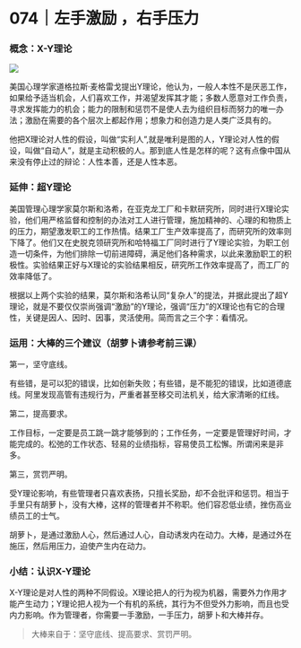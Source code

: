 # 074｜左手激励 ，右手压力

### 概念：X-Y理论

![](../img/13ea5ac699b15c60ac5a5282a72a84ee.jpg)

美国心理学家道格拉斯·麦格雷戈提出Y理论，他认为，一般人本性不是厌恶工作，如果给予适当机会，人们喜欢工作，并渴望发挥其才能；多数人愿意对工作负责，寻求发挥能力的机会；能力的限制和惩罚不是使人去为组织目标而努力的唯一办法；激励在需要的各个层次上都起作用；想象力和创造力是人类广泛具有的。

他把X理论对人性的假设，叫做“实利人”,就是唯利是图的人，Y理论对人性的假设，叫做“自动人”，就是主动积极的人。那到底人性是怎样的呢？这有点像中国从来没有停止过的辩论：人性本善，还是人性本恶。

### 延伸：超Y理论

美国管理心理学家莫尔斯和洛希，在亚克龙工厂和卡默研究所，同时进行X理论实验，他们用严格监督和控制的办法对工人进行管理，施加精神的、心理的和物质上的压力，期望激发职工的工作热情。结果工厂生产效率提高了，而研究所的效率则下降了。他们又在史脱克领研究所和哈特福工厂同时进行了Y理论实验，为职工创造一切条件，为他们排除一切前进障碍，满足他们各种需求，以此来激励职工的积极性。实验结果正好与X理论的实验结果相反，研究所工作效率提高了，而工厂的效率降低了。

根据以上两个实验的结果，莫尔斯和洛希认同“复杂人”的提法，并据此提出了超Y理论，就是不要仅仅崇尚强调“激励”的Y理论，强调“压力”的X理论也有它的合理性，关键是因人、因时、因事，灵活使用。简而言之三个字：看情况。

### 运用：大棒的三个建议（胡萝卜请参考前三课）

第一，坚守底线。

有些错，是可以犯的错误，比如创新失败；有些错，是不能犯的错误，比如道德底线。阿里发现高管有违规行为，严重者甚至移交司法机关，给大家清晰的红线。

第二，提高要求。

工作目标，一定要是员工跳一跳才能够到的；工作任务，一定要是管理好时间，才能完成的。松弛的工作状态、轻易的业绩指标，容易使员工松懈。所谓闲来是非多。

第三，赏罚严明。

受Y理论影响，有些管理者只喜欢表扬，只擅长奖励，却不会批评和惩罚。相当于手里只有胡萝卜，没有大棒，这样的管理者并不称职。他们容忍低业绩，挫伤高业绩员工的士气。

胡萝卜，是通过激励人心，然后通过人心，自动诱发内在动力。大棒，是通过外在施压，然后用压力，迫使产生内在动力。

### 小结：认识X-Y理论

X-Y理论是对人性的两种不同假设。X理论把人的行为视为机器，需要外力作用才能产生动力；Y理论把人视为一个有机的系统，其行为不但受外力影响，而且也受内力影响。作为管理者，你需要一手激励，一手压力，胡萝卜和大棒并存。

> 大棒来自于：坚守底线、提高要求、赏罚严明。